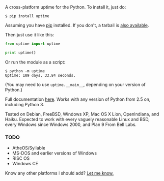 A cross-platform uptime for the Python. To install it, just do:

```
$ pip install uptime
```

Assuming you have [pip](http://www.pip-installer.org/) installed. If you don't, a tarball is [also available](http://pypi.python.org/pypi/uptime/).

Then just use it like this:

```python
from uptime import uptime

print uptime()
```

Or run the module as a script:

```
$ python -m uptime
Uptime: 109 days, 33.84 seconds.
```

(You may need to use `uptime.__main__`, depending on your version of Python.)

Full documentation [here](http://packages.python.org/uptime/). Works with any version of Python from 2.5 on, including Python 3.

Tested on Debian, FreeBSD, Windows XP, Mac OS X Lion, OpenIndiana, and Haiku. Expected to work with every vaguely reasonable Linux and BSD, every Windows since Windows 2000, and Plan 9 From Bell Labs.

### TODO

+ AtheOS/Syllable
+ MS-DOS and earlier versions of Windows
+ RISC OS
+ Windows CE

Know any other platforms I should add? [Let me know.](https://github.com/Cairnarvon/uptime/issues)

